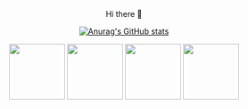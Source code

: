 <div align="center">
Hi there 👋


[![Anurag's GitHub stats](https://github-readme-stats.vercel.app/api?username=ArChrisVa&theme=tokyonight)](https://github.com/anuraghazra/github-readme-stats)
<!--
**ArChrisVa/ArChrisVa** is a ✨ _special_ ✨ repository because its `README.md` (this file) appears on your GitHub profile.

Here are some ideas to get you started:

- 🌱 I’m currently learning ...
- 👯 I’m looking to collaborate on ...
- 🤔 I’m looking for help with ...
- 💬 Ask me about ...
- 📫 How to reach me: ...
- 😄 Pronouns: ...
- ⚡ Fun fact: ...

-->
<img src="https://github.com/user-attachments/assets/cdc74e67-f23e-4930-b548-d5fa005a53f1" width="100">
<img src="https://github.com/user-attachments/assets/667654db-5167-4c9f-8cba-65204dd92fe3" width="100">
<img src="https://github.com/user-attachments/assets/80220408-f9c2-4aa0-bd94-5ed5c7979bc4" width="100">
<img src="https://github.com/user-attachments/assets/86aa2e34-b470-426d-9f8c-26b87be06b68" width="100">
</div>
